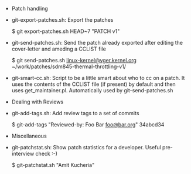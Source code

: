 * Patch handling

 * git-export-patches.sh: Export the patches

   $ git export-patches.sh HEAD~7 "PATCH v1"

 * git-send-patches.sh: Send the patch already exported after editing the
   cover-letter and ameding a CCLIST file

   $ git send-patches.sh linux-kernel@vger.kernel.org ~/work/patches/sdm845-thermal-throttling-v1/

 * git-smart-cc.sh: Script to be a little smart about who to cc on a patch.
   It uses the contents of the CCLIST file (if present) by default and then
   uses get_maintainer.pl. Automatically used by git-send-patches.sh

* Dealing with Reviews

 * git-add-tags.sh: Add review tags to a set of commits

   $ git-add-tags "Reviewed-by: Foo Bar <foo@bar.org>" 34abcd34


* Miscellaneous

 * git-patchstat.sh: Show patch statistics for a developer. Useful
   pre-interview check :-)

   $ git-patchstat.sh "Amit Kucheria"

